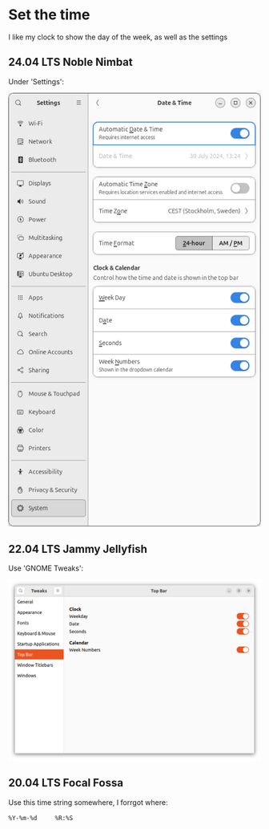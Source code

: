 # Set the time

I like my clock to show the day of the week, as well as the settings

## 24.04 LTS Noble Nimbat

Under 'Settings':

![](set_time_noble.png)

## 22.04 LTS Jammy Jellyfish

Use 'GNOME Tweaks':

![](set_time_jammy.png)

## 20.04 LTS Focal Fossa

Use this time string somewhere, I forrgot where:

```
%Y-%m-%d     %R:%S
```

